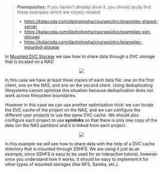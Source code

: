 > **Prerequisites:** If you haven't already done it, you should study
> first these examples which are closely related:
> - https://katacoda.com/dashohoxha/courses/dvc/examples-shared-server
> - https://katacoda.com/dashohoxha/courses/dvc/examples-ssh-storage
> - https://katacoda.com/dashohoxha/courses/dvc/examples-mounted-storage

In [Mounted DVC
Storage](https://katacoda.com/dvc/courses/examples/mounted-storage) we saw how
to share data through a DVC storage that is located on a NAS:

<p align="center">
<img src="/dashohoxha/courses/dvc/examples-mounted-storage/assets/mounted-storage.png">
</p>

In this case we have at least three copies of each data file: one on
the first client, one on the NAS, and one on the second client. Using
deduplicating filesystems cannot optimize this situation because
deduplication does not work across filesystem boundaries.

However in this case we can use another optimization trick: we can
locate the DVC cache of the project on the NAS, and we can configure
the different user projects to use the same DVC cache. We should also
configure each project to use **symlinks** so that there is only one
copy of the data (on the NAS partition) and it is linked from each
project.

<p align="center">
<img src="/dashohoxha/courses/dvc/examples-mounted-cache/assets/mounted-cache.png">
</p>

In this example we will see how to share data with the help of a DVC
cache directory that is mounted through SSHFS. We are using it just as
an example, since SSHFS is easy to be used for an interactive
tutorial, however once you understand how it works, it should be easy
to implement it for other types of mounted storages (like NFS, Samba,
etc.).
